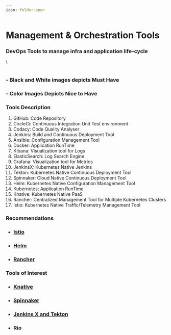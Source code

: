 ```yaml
---
icon: folder-open
---
```


# Management & Orchestration Tools

### DevOps Tools to manage infra and application life-cycle <a href="#tools-devopstoolstomanageinfraandapplicationlife-cycle" id="tools-devopstoolstomanageinfraandapplicationlife-cycle"></a>

\


<figure><img src="../../../../../../.gitbook/assets/Tools.png" alt=""><figcaption></figcaption></figure>

### - Black and White images depicts **Must Have** <a href="#tools-blackandwhiteimagesdepictsmusthave" id="tools-blackandwhiteimagesdepictsmusthave"></a>

### - Color Images Depicts **Nice to Have** <a href="#tools-colorimagesdepictsnicetohave" id="tools-colorimagesdepictsnicetohave"></a>

### Tools Description <a href="#tools-toolsdescription" id="tools-toolsdescription"></a>

1. GitHub: Code Repository
2. CircleCi: Continuous Integration Unit Test environment
3. Codacy: Code Quality Analyser
4. Jenkins: Build and Continuous Deployment Tool
5. Ansible: Configuration Management Tool
6. Docker: Application RunTime
7. Kibana: Visualization tool for Logs
8. ElasticSearch: Log Search Engine
9. Grafana: Visualization tool for Metrics
10. JenkinsX: Kubernetes Native Jenkins
11. Tekton: Kubernetes Native Continuous Deployment Tool
12. Spinnaker: Cloud Native Continuous Deployment Tool
13. Helm: Kubernetes Native Configuration Management Tool
14. Kubernetes: Application RunTime
15. Knative: Kubernetes Native PaaS
16. Rancher: Centralized Management Tool for Multiple Kubernetes Clusters
17. Istio: Kubernetes Native Traffic/Telemetry Management Tool

### Recommendations <a href="#tools-recommendations" id="tools-recommendations"></a>

* ### [Istio](broken-reference) <a href="#tools-istioistio_1093238863.html" id="tools-istioistio_1093238863.html"></a>
* ### [Helm](broken-reference) <a href="#tools-helmhelm_1093238901.html" id="tools-helmhelm_1093238901.html"></a>
* ### [Rancher](broken-reference) <a href="#tools-rancherrancher_1093173469.html" id="tools-rancherrancher_1093173469.html"></a>

### Tools of Interest <a href="#tools-toolsofinterest" id="tools-toolsofinterest"></a>

* ### [Knative](broken-reference) <a href="#tools-knativeknative_1093271690.html" id="tools-knativeknative_1093271690.html"></a>
* ### [Spinnaker](broken-reference) <a href="#tools-spinnakerspinnaker_1093206199.html" id="tools-spinnakerspinnaker_1093206199.html"></a>
* ### [Jenkins X and Tekton](broken-reference) <a href="#tools-jenkinsxandtektonjenkins-x-and-tekton_1096646801.html" id="tools-jenkinsxandtektonjenkins-x-and-tekton_1096646801.html"></a>
* ### Rio <a href="#tools-rio" id="tools-rio"></a>
